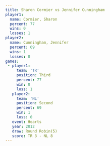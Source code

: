 ```yaml
---
title: Sharon Cormier vs Jennifer Cunningham
player1:                    
  name: Cormier, Sharon     
  percent: 77               
  wins: 0                   
  losses: 1                 
player2:                    
  name: Cunningham, Jennifer
  percent: 69               
  wins: 1                   
  losses: 0                 
games:
 - player1:         
     team: 'TR'     
     position: Third
     percent: 77    
     win: 0         
     loss: 1        
   player2:          
     team: 'NL'      
     position: Second
     percent: 69     
     win: 1          
     loss: 0         
   event: Hearts       
   year: 2012          
   draw: Round Robin(5)
   score: TR 3 - NL 8  
---
```

